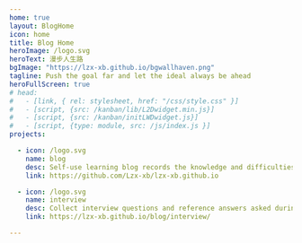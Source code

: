 ```yaml
---
home: true
layout: BlogHome
icon: home
title: Blog Home
heroImage: /logo.svg
heroText: 漫步人生路
bgImage: "https://lzx-xb.github.io/bgwallhaven.png"
tagline: Push the goal far and let the ideal always be ahead
heroFullScreen: true
# head:
#   - [link, { rel: stylesheet, href: "/css/style.css" }]
#   - [script, {src: /kanban/lib/L2Dwidget.min.js}]
#   - [script, {src: /kanban/initLWDwidget.js}]
#   - [script, {type: module, src: /js/index.js }]
projects:

  - icon: /logo.svg
    name: blog
    desc: Self-use learning blog records the knowledge and difficulties encountered in work and study.
    link: https://github.com/Lzx-xb/lzx-xb.github.io

  - icon: /logo.svg
    name: interview
    desc: Collect interview questions and reference answers asked during the interview
    link: https://lzx-xb.github.io/blog/interview/

---
```


